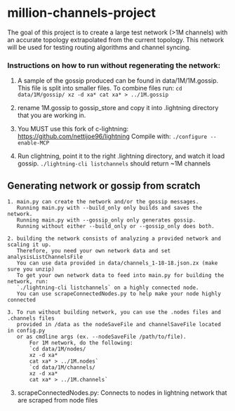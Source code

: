 # million-channels-project
The goal of this project is to create a large test network (>1M channels) with an accurate topology extrapolated from the current topology. 
This network will be used for testing routing algorithms and channel syncing.

### Instructions on how to run without regenerating the network:

1. A sample of the gossip produced can be found in data/1M/1M.gossip. 
   This file is split into smaller files. To combine files run:
       `cd data/1M/gossip/
       xz -d xa*
       cat xa* > ../1M.gossip`

2. rename 1M.gossip to gossip_store and copy it into .lightning directory that you are working in. 

3. You MUST use this fork of c-lightning: https://github.com/nettijoe96/lightning 
    Compile with:
    `./configure --enable-MCP`

4. Run clightning, point it to the right .lightning directory, and watch it load gossip. 
    `./lightning-cli listchannels` should return ~1M channels  

## Generating network or gossip from scratch

    1. main.py can create the network and/or the gossip messages. 
       Running main.py with --build_only only builds and saves the network. 
       Running main.py with --gossip_only only generates gossip. 
       Running without either --build_only or --gossip_only does both.

    2. building the network consists of analyzing a provided network and scaling it up. 
       Therefore, you need your own network data and set analysisListChannelsFile 
       You can use data provided in data/channels_1-18-18.json.zx (make sure you unzip)
       To get your own network data to feed into main.py for building the network, run:
       `./lightning-cli listchannels` on a highly connected node. 
       You can use scrapeConnectedNodes.py to help make your node highly connected

    3. To run without building network, you can use the .nodes files and .channels files 
       provided in /data as the nodeSaveFile and channelSaveFile located in config.py 
       or as cmdline args (ex. --nodeSaveFile /path/to/file). 
           For 1M network, do the following:
           `cd data/1M/nodes/
           xz -d xa*
           cat xa* > ../1M.nodes`
           `cd data/1M/channels/
           xz -d xa*
           cat xa* > ../1M.channels`
        
3. scrapeConnectedNodes.py: Connects to nodes in lightning network that are scraped from node files


